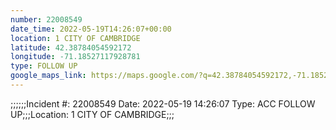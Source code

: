 ```yaml
---
number: 22008549
date_time: 2022-05-19T14:26:07+00:00
location: 1 CITY OF CAMBRIDGE
latitude: 42.38784054592172
longitude: -71.18527117928781
type: FOLLOW UP
google_maps_link: https://maps.google.com/?q=42.38784054592172,-71.18527117928781
---
```


;;;;;;Incident #: 22008549  Date: 2022-05-19 14:26:07  Type: ACC FOLLOW UP;;;Location: 1 CITY OF CAMBRIDGE;;;
